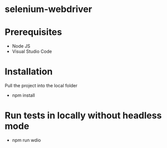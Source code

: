 # selenium-webdriver

# Prerequisites
* Node JS
* Visual Studio Code

# Installation

Pull the project into the local folder
* npm install

# Run tests in locally without headless mode
* npm run wdio
